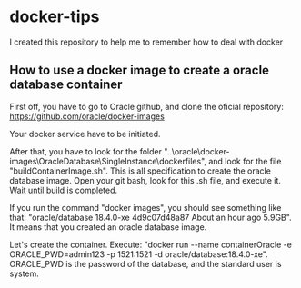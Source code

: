 # docker-tips
I created this repository to help me to remember how to deal with docker

## How to use a docker image to create a oracle database container

First off, you have to go to Oracle github, and clone the oficial repository: https://github.com/oracle/docker-images

Your docker service have to be initiated.

After that, you have to look for the folder "..\oracle\docker-images\OracleDatabase\SingleInstance\dockerfiles", and look for the file "buildContainerImage.sh". This is all specification to create the oracle database image. Open your git bash, look for this .sh file, and execute it. Wait until build is completed. 

If you run the command "docker images", you should see something like that: "oracle/database          18.4.0-xe   4d9c07d48a87   About an hour ago   5.9GB". It means that you created an oracle database image. 

Let's create the container. Execute: "docker run --name containerOracle -e ORACLE_PWD=admin123 -p 1521:1521 -d oracle/database:18.4.0-xe". ORACLE_PWD is the password of the database, and the standard user is system.
